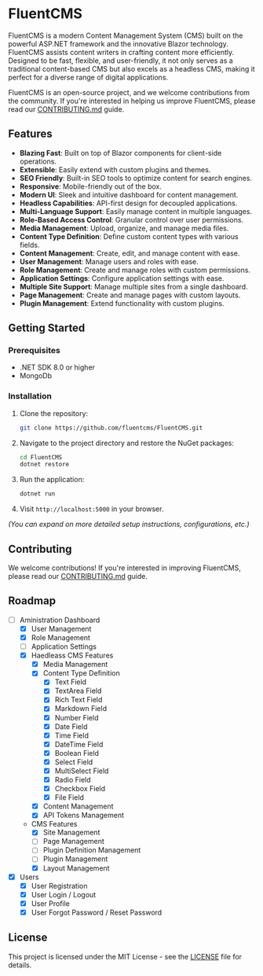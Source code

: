# FluentCMS

FluentCMS is a modern Content Management System (CMS) built on the powerful ASP.NET framework and the innovative Blazor technology. FluentCMS assists content writers in crafting content more efficiently. Designed to be fast, flexible, and user-friendly, it not only serves as a traditional content-based CMS but also excels as a headless CMS, making it perfect for a diverse range of digital applications.

FluentCMS is an open-source project, and we welcome contributions from the community. If you're interested in helping us improve FluentCMS, please read our [CONTRIBUTING.md](./CONTRIBUTING.md) guide.

## Features

- **Blazing Fast**: Built on top of Blazor components for client-side operations.
- **Extensible**: Easily extend with custom plugins and themes.
- **SEO Friendly**: Built-in SEO tools to optimize content for search engines.
- **Responsive**: Mobile-friendly out of the box.
- **Modern UI**: Sleek and intuitive dashboard for content management.
- **Headless Capabilities**: API-first design for decoupled applications.
- **Multi-Language Support**: Easily manage content in multiple languages.
- **Role-Based Access Control**: Granular control over user permissions.
- **Media Management**: Upload, organize, and manage media files.
- **Content Type Definition**: Define custom content types with various fields.
- **Content Management**: Create, edit, and manage content with ease.
- **User Management**: Manage users and roles with ease.
- **Role Management**: Create and manage roles with custom permissions.
- **Application Settings**: Configure application settings with ease.
- **Multiple Site Support**: Manage multiple sites from a single dashboard.
- **Page Management**: Create and manage pages with custom layouts.
- **Plugin Management**: Extend functionality with custom plugins.

## Getting Started

### Prerequisites

- .NET SDK 8.0 or higher
- MongoDb

### Installation

1. Clone the repository:

   ```bash
   git clone https://github.com/fluentcms/FluentCMS.git
   ```

2. Navigate to the project directory and restore the NuGet packages:

   ```bash
   cd FluentCMS
   dotnet restore
   ```

3. Run the application:

   ```bash
   dotnet run
   ```

4. Visit `http://localhost:5000` in your browser.

_(You can expand on more detailed setup instructions, configurations, etc.)_

## Contributing

We welcome contributions! If you're interested in improving FluentCMS, please read our [CONTRIBUTING.md](./CONTRIBUTING.md) guide.

## Roadmap

- [ ] Aministration Dashboard
  - [x] User Management
  - [x] Role Management
  - [ ] Application Settings
  - [x] Haedleass CMS Features
    - [x] Media Management
    - [x] Content Type Definition
      - [x] Text Field
      - [x] TextArea Field
      - [x] Rich Text Field
      - [x] Markdown Field
      - [x] Number Field
      - [x] Date Field
      - [x] Time Field
      - [x] DateTime Field
      - [x] Boolean Field
      - [x] Select Field
      - [x] MultiSelect Field
      - [x] Radio Field
      - [x] Checkbox Field
      - [x] File Field
    - [x] Content Management
    - [x] API Tokens Management
  - CMS Features
    - [x] Site Management
    - [ ] Page Management
    - [ ] Plugin Definition Management
    - [ ] Plugin Management
    - [x] Layout Management
- [x] Users
  - [x] User Registration
  - [x] User Login / Logout
  - [x] User Profile
  - [x] User Forgot Password / Reset Password

## License

This project is licensed under the MIT License - see the [LICENSE](./LICENSE) file for details.
